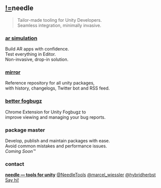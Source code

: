 ## <span class="logo"><a href="https://needle.tools">!=</a></span>needle
> Tailor-made tooling for Unity Developers.  
> Seamless integration, minimally invasive.

### [ar simulation](https://github.com/needle-tools/ar-simulation/)
Build AR apps with confidence.  
Test everything in Editor.  
Non-invasive, drop-in solution.  

### [mirror](package-reference/)
Reference repository for all unity packages,  
with history, changelogs, Twitter bot and RSS feed.  

### [better fogbugz](https://chrome.google.com/webstore/detail/better-unity-fogbugz/mhhihgagfmlmgdjijippdlabhnmifacj?hl=de)
Chrome Extension for Unity Fogbugz to  
improve viewing and managing your bug reports.  

### package master
Develop, publish and maintain packages with ease.  
Avoid common mistakes and performance issues.  
*Coming Soon™*

### contact

<b>[needle — tools for unity](https://needle.tools)</b>
[@NeedleTools](https://twitter.com/NeedleTools)
[@marcel_wiessler](https://twitter.com/marcel_wiessler)
[@hybridherbst](https://twitter.com/hybdridherbst)
[Say hi!](mailto:hi@needle.tools?subject=Hi!)